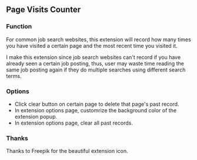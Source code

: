 
Page Visits Counter
-------------------

### Function

For common job search websites, this extension will record how many times you have visited a certain page and the most recent time you visited it.

I make this extension since job search websites can't record if you have already seen a certain job posting, thus, user may waste time reading the same job posting again if they do multiple searches using different search terms.


### Options

*   Click clear button on certain page to delete that page's past record.
*   In extension options page, customrize the background color of the extension popup.
*   In extension options page, clear all past records.


### Thanks

Thanks to Freepik for the beautiful extension icon.